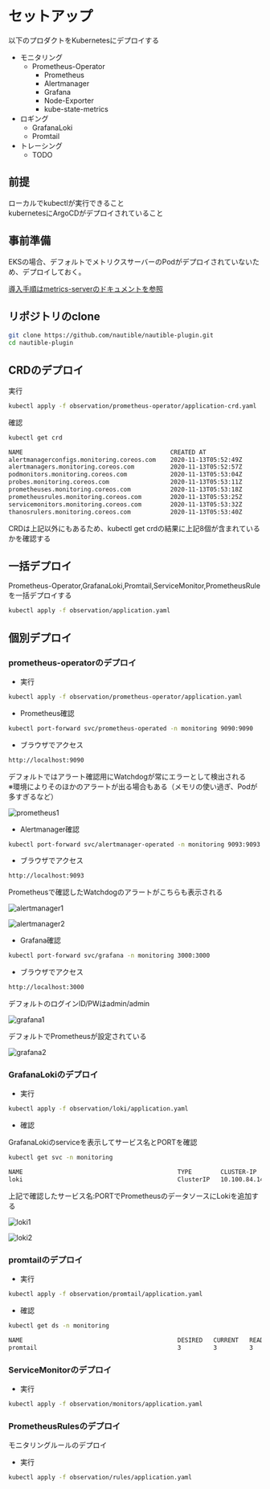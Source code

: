 # セットアップ

以下のプロダクトをKubernetesにデプロイする

- モニタリング
  - Prometheus-Operator
    - Prometheus
    - Alertmanager
    - Grafana
    - Node-Exporter
    - kube-state-metrics
- ロギング
  - GrafanaLoki
  - Promtail
- トレーシング
  - TODO

## 前提

ローカルでkubectlが実行できること  
kubernetesにArgoCDがデプロイされていること

## 事前準備

EKSの場合、デフォルトでメトリクスサーバーのPodがデプロイされていないため、デプロイしておく。

[導入手順はmetrics-serverのドキュメントを参照](../../metrics-server/README.md)

## リポジトリのclone

```bash
git clone https://github.com/nautible/nautible-plugin.git
cd nautible-plugin
```

## CRDのデプロイ

実行

```bash
kubectl apply -f observation/prometheus-operator/application-crd.yaml
```

確認

```bash
kubectl get crd

NAME                                         CREATED AT
alertmanagerconfigs.monitoring.coreos.com    2020-11-13T05:52:49Z
alertmanagers.monitoring.coreos.com          2020-11-13T05:52:57Z
podmonitors.monitoring.coreos.com            2020-11-13T05:53:04Z
probes.monitoring.coreos.com                 2020-11-13T05:53:11Z
prometheuses.monitoring.coreos.com           2020-11-13T05:53:18Z
prometheusrules.monitoring.coreos.com        2020-11-13T05:53:25Z
servicemonitors.monitoring.coreos.com        2020-11-13T05:53:32Z
thanosrulers.monitoring.coreos.com           2020-11-13T05:53:40Z
```

CRDは上記以外にもあるため、kubectl get crdの結果に上記8個が含まれているかを確認する

## 一括デプロイ

Prometheus-Operator,GrafanaLoki,Promtail,ServiceMonitor,PrometheusRuleを一括デプロイする

```bash
kubectl apply -f observation/application.yaml
```

## 個別デプロイ

### prometheus-operatorのデプロイ

- 実行

```bash
kubectl apply -f observation/prometheus-operator/application.yaml
```

- Prometheus確認

```bash
kubectl port-forward svc/prometheus-operated -n monitoring 9090:9090
```

- ブラウザでアクセス

```bash
http://localhost:9090
```

デフォルトではアラート確認用にWatchdogが常にエラーとして検出される  
※環境によりそのほかのアラートが出る場合もある（メモリの使い過ぎ、Podが多すぎるなど）  

![prometheus1](./img/prometheus1.png)

- Alertmanager確認

```bash
kubectl port-forward svc/alertmanager-operated -n monitoring 9093:9093
```

- ブラウザでアクセス

```bash
http://localhost:9093
```

Prometheusで確認したWatchdogのアラートがこちらも表示される  

![alertmanager1](./img/alertmanager1.png)

![alertmanager2](./img/alertmanager2.png)

- Grafana確認

```bash
kubectl port-forward svc/grafana -n monitoring 3000:3000
```

- ブラウザでアクセス

```bash
http://localhost:3000
```

デフォルトのログインID/PWはadmin/admin

![grafana1](./img/grafana1.png)

デフォルトでPrometheusが設定されている

![grafana2](./img/grafana2.png)

### GrafanaLokiのデプロイ

- 実行

```bash
kubectl apply -f observation/loki/application.yaml
```

- 確認

GrafanaLokiのserviceを表示してサービス名とPORTを確認

```bash
kubectl get svc -n monitoring

NAME                                           TYPE        CLUSTER-IP       EXTERNAL-IP   PORT(S)                      AGE
loki                                           ClusterIP   10.100.84.148    <none>        3100/TCP                     8m26s
```

上記で確認したサービス名:PORTでPrometheusのデータソースにLokiを追加する  

![loki1](./img/loki1.png)

![loki2](./img/loki2.png)

### promtailのデプロイ

- 実行

```bash
kubectl apply -f observation/promtail/application.yaml
```

- 確認

```bash
kubectl get ds -n monitoring

NAME                                           DESIRED   CURRENT   READY   UP-TO-DATE   AVAILABLE   NODE SELECTOR   AGE
promtail                                       3         3         3       3            3           <none>          32s
```

### ServiceMonitorのデプロイ

- 実行

```bash
kubectl apply -f observation/monitors/application.yaml
```

### PrometheusRulesのデプロイ

モニタリングルールのデプロイ

- 実行

```bash
kubectl apply -f observation/rules/application.yaml
```
